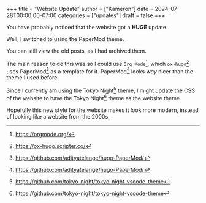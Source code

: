 +++
title = "Website Update"
author = ["Kameron"]
date = 2024-07-28T00:00:00-07:00
categories = ["updates"]
draft = false
+++

You have probably noticed that the website got a **HUGE** update.

Well, I switched to using the PaperMod theme.

You can still view the old posts, as I had archived them.

The main reason to do this was so I could use `Org Mode`[^fn:1], which `ox-hugo`[^fn:2] uses PaperMod[^fn:3] as a template for it. PaperMod[^fn:3] looks _way_ nicer than the theme I used before.

Since I currently am using the Tokyo Night[^fn:4] theme, I might update the CSS of the website to have the Tokyo Night[^fn:4] theme as the website theme.

Hopefully this new style for the website makes it look more modern, instead of looking like a website from the 2000s.

[^fn:1]: <https://orgmode.org/>
[^fn:2]: <https://ox-hugo.scripter.co/>
[^fn:3]: <https://github.com/adityatelange/hugo-PaperMod/>
[^fn:4]: <https://github.com/tokyo-night/tokyo-night-vscode-theme>
